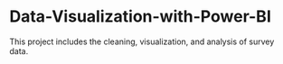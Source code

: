 # Data-Visualization-with-Power-BI
This project includes the cleaning, visualization, and analysis of survey data. 
